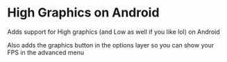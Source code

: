 # High Graphics on Android

Adds support for High graphics (and Low as well if you like lol) on Android

Also adds the graphics button in the options layer so you can show your FPS in the advanced menu